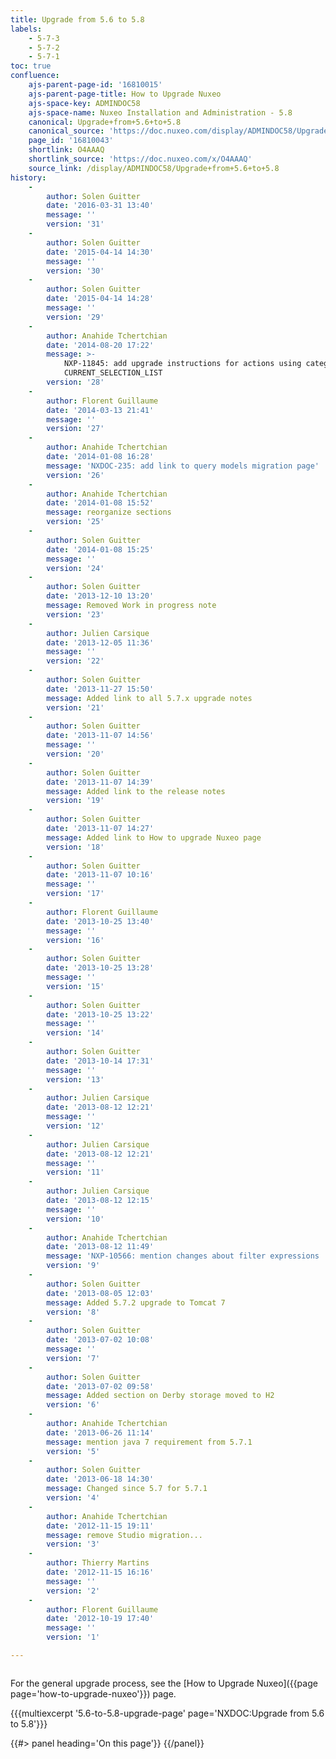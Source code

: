 ```yaml
---
title: Upgrade from 5.6 to 5.8
labels:
    - 5-7-3
    - 5-7-2
    - 5-7-1
toc: true
confluence:
    ajs-parent-page-id: '16810015'
    ajs-parent-page-title: How to Upgrade Nuxeo
    ajs-space-key: ADMINDOC58
    ajs-space-name: Nuxeo Installation and Administration - 5.8
    canonical: Upgrade+from+5.6+to+5.8
    canonical_source: 'https://doc.nuxeo.com/display/ADMINDOC58/Upgrade+from+5.6+to+5.8'
    page_id: '16810043'
    shortlink: O4AAAQ
    shortlink_source: 'https://doc.nuxeo.com/x/O4AAAQ'
    source_link: /display/ADMINDOC58/Upgrade+from+5.6+to+5.8
history:
    - 
        author: Solen Guitter
        date: '2016-03-31 13:40'
        message: ''
        version: '31'
    - 
        author: Solen Guitter
        date: '2015-04-14 14:30'
        message: ''
        version: '30'
    - 
        author: Solen Guitter
        date: '2015-04-14 14:28'
        message: ''
        version: '29'
    - 
        author: Anahide Tchertchian
        date: '2014-08-20 17:22'
        message: >-
            NXP-11845: add upgrade instructions for actions using category
            CURRENT_SELECTION_LIST
        version: '28'
    - 
        author: Florent Guillaume
        date: '2014-03-13 21:41'
        message: ''
        version: '27'
    - 
        author: Anahide Tchertchian
        date: '2014-01-08 16:28'
        message: 'NXDOC-235: add link to query models migration page'
        version: '26'
    - 
        author: Anahide Tchertchian
        date: '2014-01-08 15:52'
        message: reorganize sections
        version: '25'
    - 
        author: Solen Guitter
        date: '2014-01-08 15:25'
        message: ''
        version: '24'
    - 
        author: Solen Guitter
        date: '2013-12-10 13:20'
        message: Removed Work in progress note
        version: '23'
    - 
        author: Julien Carsique
        date: '2013-12-05 11:36'
        message: ''
        version: '22'
    - 
        author: Solen Guitter
        date: '2013-11-27 15:50'
        message: Added link to all 5.7.x upgrade notes
        version: '21'
    - 
        author: Solen Guitter
        date: '2013-11-07 14:56'
        message: ''
        version: '20'
    - 
        author: Solen Guitter
        date: '2013-11-07 14:39'
        message: Added link to the release notes
        version: '19'
    - 
        author: Solen Guitter
        date: '2013-11-07 14:27'
        message: Added link to How to upgrade Nuxeo page
        version: '18'
    - 
        author: Solen Guitter
        date: '2013-11-07 10:16'
        message: ''
        version: '17'
    - 
        author: Florent Guillaume
        date: '2013-10-25 13:40'
        message: ''
        version: '16'
    - 
        author: Solen Guitter
        date: '2013-10-25 13:28'
        message: ''
        version: '15'
    - 
        author: Solen Guitter
        date: '2013-10-25 13:22'
        message: ''
        version: '14'
    - 
        author: Solen Guitter
        date: '2013-10-14 17:31'
        message: ''
        version: '13'
    - 
        author: Julien Carsique
        date: '2013-08-12 12:21'
        message: ''
        version: '12'
    - 
        author: Julien Carsique
        date: '2013-08-12 12:21'
        message: ''
        version: '11'
    - 
        author: Julien Carsique
        date: '2013-08-12 12:15'
        message: ''
        version: '10'
    - 
        author: Anahide Tchertchian
        date: '2013-08-12 11:49'
        message: 'NXP-10566: mention changes about filter expressions '
        version: '9'
    - 
        author: Solen Guitter
        date: '2013-08-05 12:03'
        message: Added 5.7.2 upgrade to Tomcat 7
        version: '8'
    - 
        author: Solen Guitter
        date: '2013-07-02 10:08'
        message: ''
        version: '7'
    - 
        author: Solen Guitter
        date: '2013-07-02 09:58'
        message: Added section on Derby storage moved to H2
        version: '6'
    - 
        author: Anahide Tchertchian
        date: '2013-06-26 11:14'
        message: mention java 7 requirement from 5.7.1
        version: '5'
    - 
        author: Solen Guitter
        date: '2013-06-18 14:30'
        message: Changed since 5.7 for 5.7.1
        version: '4'
    - 
        author: Anahide Tchertchian
        date: '2012-11-15 19:11'
        message: remove Studio migration...
        version: '3'
    - 
        author: Thierry Martins
        date: '2012-11-15 16:16'
        message: ''
        version: '2'
    - 
        author: Florent Guillaume
        date: '2012-10-19 17:40'
        message: ''
        version: '1'

---
```

<div class="row"><div class="column medium-8">

For the general upgrade process, see the [How to Upgrade Nuxeo]({{page page='how-to-upgrade-nuxeo'}}) page.

{{{multiexcerpt '5.6-to-5.8-upgrade-page' page='NXDOC:Upgrade from 5.6 to 5.8'}}}

</div><div class="column medium-4">{{#> panel heading='On this page'}} {{/panel}}</div></div>